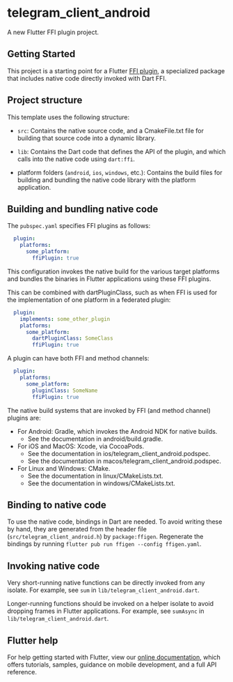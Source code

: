 # telegram_client_android

A new Flutter FFI plugin project.

## Getting Started

This project is a starting point for a Flutter
[FFI plugin](https://docs.flutter.dev/development/platform-integration/c-interop),
a specialized package that includes native code directly invoked with Dart FFI.

## Project structure

This template uses the following structure:

* `src`: Contains the native source code, and a CmakeFile.txt file for building
  that source code into a dynamic library.

* `lib`: Contains the Dart code that defines the API of the plugin, and which
  calls into the native code using `dart:ffi`.

* platform folders (`android`, `ios`, `windows`, etc.): Contains the build files
  for building and bundling the native code library with the platform application.

## Building and bundling native code

The `pubspec.yaml` specifies FFI plugins as follows:

```yaml
  plugin:
    platforms:
      some_platform:
        ffiPlugin: true
```

This configuration invokes the native build for the various target platforms
and bundles the binaries in Flutter applications using these FFI plugins.

This can be combined with dartPluginClass, such as when FFI is used for the
implementation of one platform in a federated plugin:

```yaml
  plugin:
    implements: some_other_plugin
    platforms:
      some_platform:
        dartPluginClass: SomeClass
        ffiPlugin: true
```

A plugin can have both FFI and method channels:

```yaml
  plugin:
    platforms:
      some_platform:
        pluginClass: SomeName
        ffiPlugin: true
```

The native build systems that are invoked by FFI (and method channel) plugins are:

* For Android: Gradle, which invokes the Android NDK for native builds.
  * See the documentation in android/build.gradle.
* For iOS and MacOS: Xcode, via CocoaPods.
  * See the documentation in ios/telegram_client_android.podspec.
  * See the documentation in macos/telegram_client_android.podspec.
* For Linux and Windows: CMake.
  * See the documentation in linux/CMakeLists.txt.
  * See the documentation in windows/CMakeLists.txt.

## Binding to native code

To use the native code, bindings in Dart are needed.
To avoid writing these by hand, they are generated from the header file
(`src/telegram_client_android.h`) by `package:ffigen`.
Regenerate the bindings by running `flutter pub run ffigen --config ffigen.yaml`.

## Invoking native code

Very short-running native functions can be directly invoked from any isolate.
For example, see `sum` in `lib/telegram_client_android.dart`.

Longer-running functions should be invoked on a helper isolate to avoid
dropping frames in Flutter applications.
For example, see `sumAsync` in `lib/telegram_client_android.dart`.

## Flutter help

For help getting started with Flutter, view our
[online documentation](https://flutter.dev/docs), which offers tutorials,
samples, guidance on mobile development, and a full API reference.

